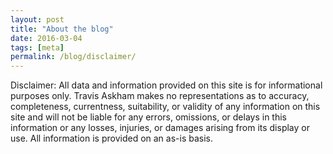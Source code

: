 ```yaml
---
layout: post
title: "About the blog"
date: 2016-03-04
tags: [meta]
permalink: /blog/disclaimer/
---
```


Disclaimer:
All data and information provided on this site is for informational 
purposes only. Travis Askham makes no representations as to accuracy, 
completeness, currentness, suitability, or validity of any 
information on this site and will not be liable for any errors, 
omissions, or delays in this information or any losses, injuries, 
or damages arising from its display or use. All information is provided 
on an as-is basis.
